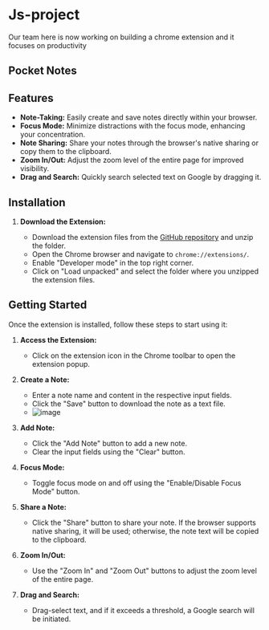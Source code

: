 # Js-project
Our team here is now working on building a chrome extension and it focuses on productivity
## Pocket Notes

## Features

- **Note-Taking:** Easily create and save notes directly within your browser.
- **Focus Mode:** Minimize distractions with the focus mode, enhancing your concentration.
- **Note Sharing:** Share your notes through the browser's native sharing or copy them to the clipboard.
- **Zoom In/Out:** Adjust the zoom level of the entire page for improved visibility.
- **Drag and Search:** Quickly search selected text on Google by dragging it.

## Installation

1. **Download the Extension:**
   
   - Download the extension files from the [GitHub repository](https://github.com/yourusername/note-taking-extension) and unzip the folder.
   - Open the Chrome browser and navigate to `chrome://extensions/`.
   - Enable "Developer mode" in the top right corner.
   - Click on "Load unpacked" and select the folder where you unzipped the extension files.

## Getting Started

Once the extension is installed, follow these steps to start using it:

1. **Access the Extension:**
   - Click on the extension icon in the Chrome toolbar to open the extension popup.

2. **Create a Note:**
   - Enter a note name and content in the respective input fields.
   - Click the "Save" button to download the note as a text file.
   - ![image](https://github.com/Viswesh934/Js-project/assets/98519767/b42cbd0d-1cb2-4f7e-a2c2-667ed9c6ff5c)

     

3. **Add Note:**
   - Click the "Add Note" button to add a new note.
   - Clear the input fields using the "Clear" button.

4. **Focus Mode:**
   - Toggle focus mode on and off using the "Enable/Disable Focus Mode" button.

5. **Share a Note:**
   - Click the "Share" button to share your note. If the browser supports native sharing, it will be used; otherwise, the note text will be copied to the clipboard.

6. **Zoom In/Out:**
   - Use the "Zoom In" and "Zoom Out" buttons to adjust the zoom level of the entire page.

7. **Drag and Search:**
   - Drag-select text, and if it exceeds a threshold, a Google search will be initiated.
